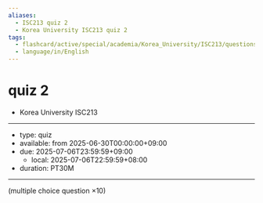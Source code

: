 ```yaml
---
aliases:
  - ISC213 quiz 2
  - Korea University ISC213 quiz 2
tags:
  - flashcard/active/special/academia/Korea_University/ISC213/questions/quiz_2
  - language/in/English
---
```


# quiz 2

- Korea University ISC213

---

- type: quiz
- available: from 2025-06-30T00:00:00+09:00
- due: 2025-07-06T23:59:59+09:00
  - local: 2025-07-06T22:59:59+08:00
- duration: PT30M

---

\(multiple choice question ×10\)
